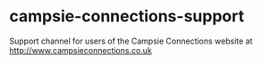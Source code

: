 campsie-connections-support
===========================

Support channel for users of the Campsie Connections website at http://www.campsieconnections.co.uk

